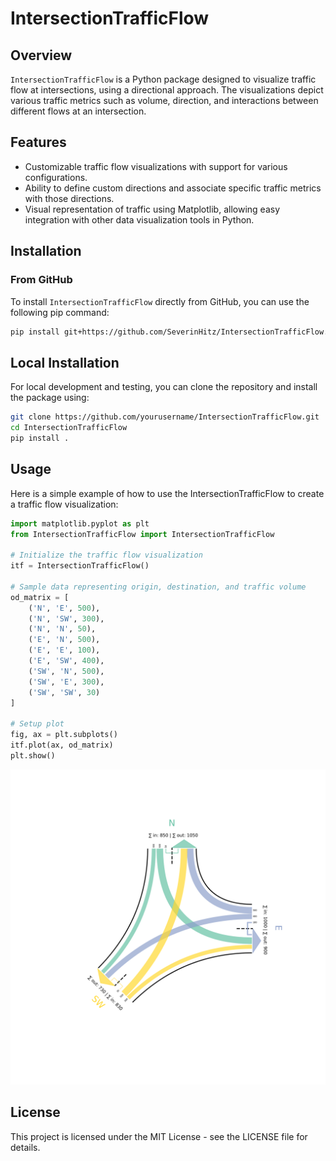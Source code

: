 # IntersectionTrafficFlow

## Overview
`IntersectionTrafficFlow` is a Python package designed to visualize traffic flow at intersections, using a directional approach. The visualizations depict various traffic metrics such as volume, direction, and interactions between different flows at an intersection.

## Features
- Customizable traffic flow visualizations with support for various configurations.
- Ability to define custom directions and associate specific traffic metrics with those directions.
- Visual representation of traffic using Matplotlib, allowing easy integration with other data visualization tools in Python.

## Installation

### From GitHub
To install `IntersectionTrafficFlow` directly from GitHub, you can use the following pip command:

```bash
pip install git+https://github.com/SeverinHitz/IntersectionTrafficFlow.git
```

## Local Installation

For local development and testing, you can clone the repository and install the package using:

```bash
git clone https://github.com/yourusername/IntersectionTrafficFlow.git
cd IntersectionTrafficFlow
pip install .
```

## Usage

Here is a simple example of how to use the IntersectionTrafficFlow to create a traffic flow visualization:

```python
import matplotlib.pyplot as plt
from IntersectionTrafficFlow import IntersectionTrafficFlow

# Initialize the traffic flow visualization
itf = IntersectionTrafficFlow()

# Sample data representing origin, destination, and traffic volume
od_matrix = [
    ('N', 'E', 500),
    ('N', 'SW', 300),
    ('N', 'N', 50),
    ('E', 'N', 500),
    ('E', 'E', 100),
    ('E', 'SW', 400),
    ('SW', 'N', 500),
    ('SW', 'E', 300),
    ('SW', 'SW', 30)
]

# Setup plot
fig, ax = plt.subplots()
itf.plot(ax, od_matrix)
plt.show()
```

![Basic_Example](examples/basic_example.png "Basic Example Intersection")

## License

This project is licensed under the MIT License - see the LICENSE file for details.